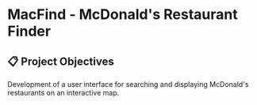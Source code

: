 # MacFind - McDonald's Restaurant Finder

## 📋 Project Objectives

Development of a user interface for searching and displaying McDonald's restaurants on an interactive map.
